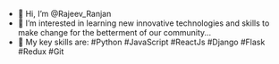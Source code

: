 - 👋 Hi, I’m @Rajeev_Ranjan
- 👀 I’m interested in learning new innovative technologies and skills to make change for the betterment of our community...
- 🌱  My key skills  are: #Python #JavaScript #ReactJs #Django #Flask #Redux #Git

<!---
ranjanrajeev95/ranjanrajeev95 is a ✨ special ✨ repository because its `README.md` (this file) appears on your GitHub profile.
You can click the Preview link to take a look at your changes.
--->
